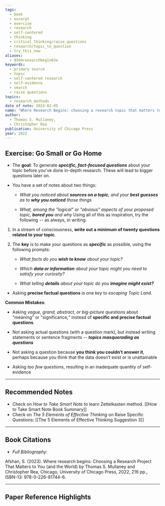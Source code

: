 ```yaml
---
tags:
  - book
  - excerpt
  - exercise
  - research
  - self-centered
  - thinking
  - critical_thinking/raise_questions
  - research/topic_to_question
  - try_this_now
aliases:
  - 0504researchbegin03e
keywords:
  - primary source
  - topic
  - self-centered research
  - self-evidence
  - search
  - raise questions
topics:
  - research_methods
date of note: 2024-02-05
name: "Where Research Begins: choosing a research topic that matters to you (and the world)"
author:
  - Thomas S. Mullaney,
  - Christopher Rea
publication: University of Chicago Press
year: 2022
---
```


## Exercise: Go Small or Go Home

- The **goal**: To generate ***specific, fact-focused questions*** about your topic before you’ve done in-depth research. These will lead to bigger questions later on.

- You have a set of notes about two things:
	- *What you noticed about **sources on a topic**, and your **best guesses** as to **why you noticed** those things*

	- *What, among the "logical" or "obvious" aspects of your proposed topic, **bored you** and why*
    Using all of this as inspiration, try the following -- as always, in writing.
    
1. In a stream of consciousness, **write out a minimum of twenty questions related to your topic**. 
   
2. The **key** is to make your questions as ***specific*** as possible, using the following prompts:
	- *What facts do you **wish to know** about your topic?*
	  
	- *Which **data or information** about your topic might you need to satisfy your curiosity?*
	  
	- *What telling **details** about your topic do you **imagine might exist?***

- Asking **precise factual questions** is one *key* to *escaping Topic Land*.




**Common Mistakes**:

- Asking *vague, grand, abstract, or big-picture questions* about "meaning" or "significance,“ instead of **specific and precise factual questions**.
  
- Not asking actual questions (with a question mark), but instead writing statements or sentence fragments -- ***topics masquerading as questions***
  
- Not asking a question because **you think you couldn’t answer it**, perhaps because you think that the data doesn’t exist or is unattainable
  
- Asking *too few questions*, resulting in an inadequate quantity of self-evidence



----
## Recommended Notes

- Check on *How to Take Smart Note* to learn Zettelkasten method. [[How to Take Smart Note Book Summary]]
- Check on *The 5 Elements of Effective Thinking* on Raise Specific Questions: [[The 5 Elements of Effective Thinking Suggestion 3]]




----------
## Book Citations

- *Full Bibliography*:

Afshan, S. (2023). Where research begins: Choosing a Research Project That Matters to You (and the World) by Thomas S. Mullaney and Christopher Rea, Chicago, University of Chicago Press, 2022, 216 pp., ISBN-13: 978-0-226-81744-6.

-----------
##  Paper Reference Highlights
